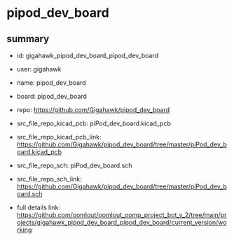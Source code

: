 # pipod_dev_board
 
## summary 
* id: gigahawk_pipod_dev_board_pipod_dev_board
* user: gigahawk
* name: pipod_dev_board
* board: pipod_dev_board
* repo: https://github.com/Gigahawk/pipod_dev_board
* src_file_repo_kicad_pcb: piPod_dev_board.kicad_pcb
* src_file_repo_kicad_pcb_link: https://github.com/Gigahawk/pipod_dev_board/tree/master/piPod_dev_board.kicad_pcb


* src_file_repo_sch: piPod_dev_board.sch
* src_file_repo_sch_link: https://github.com/Gigahawk/pipod_dev_board/tree/master/piPod_dev_board.sch
* full details link: https://github.com/oomlout/oomlout_oomp_project_bot_v_2/tree/main/projects/gigahawk_pipod_dev_board_pipod_dev_board/current_version/working  






